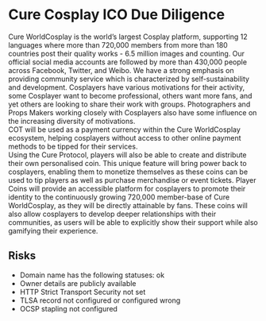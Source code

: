 # Cure Cosplay ICO Due Diligence
Cure WorldCosplay is the world’s largest Cosplay platform, supporting 12 languages where more than 720,000 members from more than 180 countries post their quality works - 6.5 million images and counting. Our official social media accounts are followed by more than 430,000 people across Facebook, Twitter, and Weibo. We have a strong emphasis on providing community service which is characterized by self-sustainability and development. Cosplayers have various motivations for their activity, some Cosplayer want to become professional, others want more fans, and yet others are looking to share their work with groups. Photographers and Props Makers working closely with Cosplayers also have some influence on the increasing diversity of motivations.   COT will be used as a payment currency within the Cure WorldCosplay ecosystem, helping cosplayers without access to other online payment methods to be tipped for their services.  Using the Cure Protocol, players will also be able to create and distribute their own personalised coin. This unique feature will bring power back to cosplayers, enabling them to monetize themselves as these coins can be used to tip players as well as purchase merchandise or event tickets. Player Coins will provide an accessible platform for cosplayers to promote their identity to the continuously growing 720,000 member-base of Cure WorldCosplay, as they will be directly attainable by fans. These coins will also allow cosplayers to develop deeper relationships with their communities, as users will be able to explicitly show their support while also gamifying their experience.
## Risks
* Domain name has the following statuses: ok
* Owner details are publicly available
* HTTP Strict Transport Security not set
* TLSA record not configured or configured wrong
* OCSP stapling not configured
